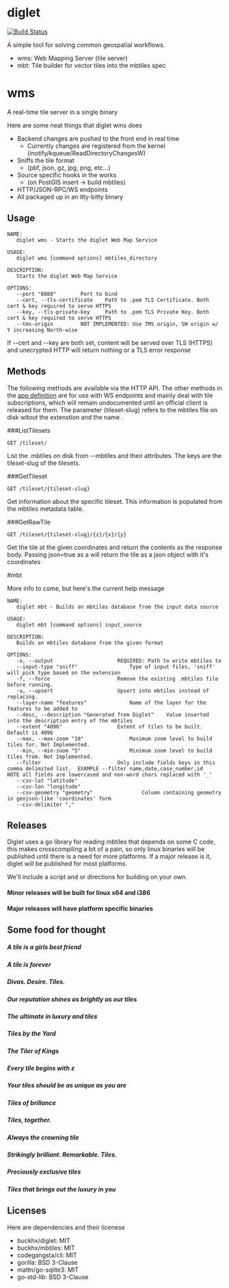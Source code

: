 # diglet

[![Build Status](https://travis-ci.org/buckhx/diglet.svg?branch=master)](https://travis-ci.org/buckhx/diglet)

A simple tool for solving common geospatial workflows.

* wms: Web Mapping Server (tile server)
* mbt: Tile builder for vector tiles into the mbtiles spec

# wms

A real-time tile server in a single binary

Here are some neat things that diglet wms does

* Backend changes are pushed to the front end in real time
  * Currently changes are registered from the kernel (inotify/kqueue/ReadDirectoryChangesW)
* Sniffs the tile format 
  * (pbf, json, gz, jpg, png, etc...)
* Source specific hooks in the works
  * (on PostGIS insert -> build mbtiles)
* HTTP/JSON-RPC/WS endpoints
* All packaged up in an itty-bitty binary

## Usage

```
NAME:
   diglet wms - Starts the diglet Web Map Service

USAGE:
   diglet wms [command options] mbtiles_directory

DESCRIPTION:
   Starts the diglet Web Map Service

OPTIONS:
   --port "8080"		Port to bind
   --cert, --tls-certificate 	Path to .pem TLS Certificate. Both cert & key required to serve HTTPS
   --key, --tls-private-key 	Path to .pem TLS Private Key. Both cert & key required to serve HTTPS
   --tms-origin			NOT IMPLEMENTED: Use TMS origin, SW origin w/ Y increasing North-wise

```

If --cert and --key are both set, content will be served over TLS (HTTPS) and unecrypted HTTP will return nothing or a
TLS error response

## Methods

The following methods are available via the HTTP API. The other methods in the [app definition](diglet/app.go) are for use with WS
endpoints and mainly deal with tile subscriptions, which will remain undocumented until an official client is released
for them. The parameter {tileset-slug} refers to the mbtiles file on disk witout the extenstion and the name .

###ListTilesets

    GET /tileset/

List the .mbtiles on disk from --mbtiles and their attributes. The keys are the tileset-slug of the tilesets.

###GetTileset

    GET /tileset/{tileset-slug}

Get information about the specific tileset. This information is populated from the mbtiles metadata table.

###GetRawTile

    GET /tileset/{tileset-slug}/{z}/{x}/{y}

Get the tile at the given coordinates and return the contents as the response body. 
Passing json=true as a will return the tile as a json object with it's coordinates 

#mbt

More info to come, but here's the current help message

```
NAME:
   diglet mbt - Builds an mbtiles database from the input data source

USAGE:
   diglet mbt [command options] input_source

DESCRIPTION:
   Builds an mbtiles database from the given format

OPTIONS:
   -o, --output 					REQUIRED: Path to write mbtiles to
   --input-type "sniff"					Type of input files, 'sniff' will pick type based on the extension
   -f, --force						Remove the existing .mbtiles file before running.
   -u, --upsert						Upsert into mbtiles instead of replacing.
   --layer-name "features"				Name of the layer for the features to be added to
   --desc, --description "Generated from Diglet"	Value inserted into the description entry of the mbtiles
   --extent "4096"					Extent of tiles to be built. Default is 4096
   --max, --max-zoom "10"				Maximum zoom level to build tiles for. Not Implemented.
   --min, --min-zoom "5"				Minimum zoom level to build tiles from. Not Implemented.
   --filter 						Only include fields keys in this comma delimited list.	EXAMPLE --filter name,date,case_number,id	NOTE all fields are lowercased and non-word chars replaced with '_'
   --csv-lat "latitude"					
   --csv-lon "longitude"				
   --csv-geometry "geometry"				Column containing geometry in geojson-like 'coordinates' form
   --csv-delimiter ","	
```

## Releases

Diglet uses a go library for reading mbtiles that depends on some C code, this makes
crosscompiling a bit of a pain, so only linux binaries will be published until there
is a need for more platforms. If a major release is it, diglet will be published for
most platforms.

We'll include a script and or directions for building on your own.

#### Minor releases will be built for linux x64 and i386

#### Major releases will have platform specific binaries

## Some food for thought

##### A tile is a girls best friend
##### A tile is forever
##### Divas. Desire. Tiles.
##### Our reputation shines as brightly as our tiles
##### The ultimate in luxury and tiles
##### Tiles by the Yard
##### The Tiler of Kings
##### Every tile begins with z
##### Your tiles should be as unique as you are
##### Tiles of brillance
##### Tiles, together.
##### Always the crowning tile
##### Strikingly brilliant. Remarkable. Tiles.
##### Preciously exclusive tiles
##### Tiles that brings out the luxury in you

## Licenses

Here are dependencies and their licenese

* buckhx/diglet: MIT
* buckhx/mbtiles: MIT
* codegangsta/cli: MIT
* gorilla: BSD 3-Clause
* mattn/go-sqlite3: MIT
* go-std-lib: BSD 3-Clause
